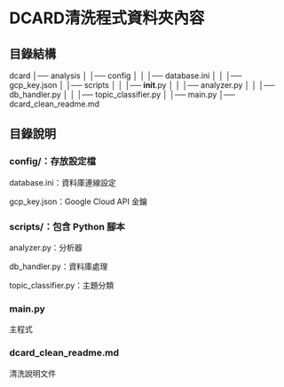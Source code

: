 # DCARD清洗程式資料夾內容

## 目錄結構

dcard
│── analysis
│   │── config
│   │   │── database.ini
│   │   │── gcp_key.json
│   │── scripts
│   │   │── __init__.py
│   │   │── analyzer.py
│   │   │── db_handler.py
│   │   │── topic_classifier.py
│   │── main.py
│── dcard_clean_readme.md

## 目錄說明
### config/：存放設定檔

database.ini：資料庫連線設定

gcp_key.json：Google Cloud API 金鑰

### scripts/：包含 Python 腳本
analyzer.py：分析器

db_handler.py：資料庫處理

topic_classifier.py：主題分類

### main.py
主程式

### dcard_clean_readme.md
清洗說明文件

